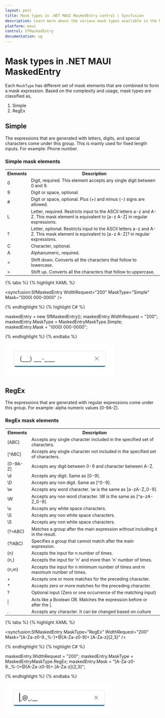```yaml
---
layout: post
title: Mask types in .NET MAUI MaskedEntry control | Syncfusion
description: Learn more about the various mask types available in the MaskedEntry (SfMaskedEntry) control, including Simple and RegEx, and how to use them effectively.
platform: maui
control: SfMaskedEntry
documentation: ug
---
```


# Mask types in .NET MAUI MaskedEntry

Each `MaskType` has different set of mask elements that are combined to form a mask expression. Based on the complexity and usage, mask types are classified as,

1. Simple
2. RegEx

## Simple

The expressions that are generated with letters, digits, and special characters come under this group. This is mainly used for fixed length inputs. For example: Phone number.

### Simple mask elements

<table>
<tr>
<th>
Elements</th><th>
Description</th></tr>
<tr>
<td>
0</td><td>
Digit, required. This element accepts any single digit between 0 and 9.</td></tr>
<tr>
<td>
9</td><td>
Digit or space, optional.</td></tr>
<tr>
<td>
#</td><td>
Digit or space, optional. Plus (+) and minus (-) signs are allowed.</td></tr>
<tr>
<td>
L</td><td>
Letter, required. Restricts input to the ASCII letters a-z and A-Z. This mask element is equivalent to [a-z A-Z] in regular expressions.</td></tr>
<tr>
<td>
?</td><td>
Letter, optional. Restricts input to the ASCII letters a-z and A-Z. This mask element is equivalent to [a-z A-Z]? in regular expressions.</td></tr>
<tr>
<td>
C</td><td>
Character, optional. </td></tr>
<tr>
<td>
A</td><td>
Alphanumeric, required.</td></tr>
<tr>
<td>
<</td><td>
Shift down. Converts all the characters that follow to lowercase.</td></tr>
<tr>
<td> > </td><td>
Shift up. Converts all the characters that follow to uppercase.</td></tr>
</table>

{% tabs %}
{% highlight XAML %}

<syncfusion:SfMaskedEntry WidthRequest="200"
                          MaskType="Simple"
                          Mask="(000) 000-0000" />

{% endhighlight %}
{% highlight C# %}

maskedEntry = new SfMaskedEntry();
maskedEntry.WidthRequest = "200";
maskedEntry.MaskType = MaskedEntryMaskType.Simple;
maskedEntry.Mask = "(000) 000-0000";   

{% endhighlight %}
{% endtabs %}

![Mask type simple in MAUI MaskedEntry](MaskedEntry_Images/maui_mask_type_simple.gif)

## RegEx

The expressions that are generated with regular expressions come under this group. For example: alpha numeric values [0-9A-Z].

### RegEx mask elements

<table>
<tr>
<th>
Elements</th><th>
Description</th></tr>
<tr>
<td>
[ABC]</td><td>
Accepts any single character included in the specified set of characters.</td></tr>
<tr>
<td>
[^ABC]</td><td>
Accepts any single character not included in the specified set of characters.</td></tr> 
<tr>
<td>
[0-9A-Z]</td><td>
Accepts any digit between 0-9 and character between A-Z.</td></tr>
<tr>
<td>
\d</td><td>
Accepts any digit. Same as [0-9].</td></tr>
<tr>
<td>
\D</td><td>
Accepts any non digit. Same as [^0-9].</td></tr>
<tr>
<td>
\w</td><td>
Accepts any  word character. \w is the same as [a-zA-Z_0-9].</td></tr>
<tr>
<td>
\W</td><td>
Accepts any  non word character. \W is the same as [^a-zA-Z_0-9].</td></tr>
<tr>
<td>
\s</td><td>
Accepts any  white space characters.</td></tr>
<tr>
<td>
\S</td><td>
Accepts any non white space characters.</td></tr>
<tr>
<td>
\S</td><td>
Accepts any non white space characters.</td></tr>
<tr>
<td>
(?=ABC)</td><td>
Matches a group after the main expression without including it in the result.</td></tr>
<tr>
<td>
(?!ABC)</td><td>
Specifies a group that cannot match after the main expression.</td></tr>
<tr>
<td>
{n}</td><td>
Accepts the input for n number of times.</td></tr>
<tr>
<td>
{n,}</td><td>
Accepts the input for 'n' and more than 'n' number of times. </td></tr>
<tr>
<td>
{n,m}</td><td>
Accepts the input for n minimum number of times and m maximum number of times.</td></tr>
<tr>
<td>
+</td><td>
Accepts one or more matches for the preceding character.</td></tr>
<tr>
<td>
*</td><td>
Accepts zero or more matches for the preceding character.</td></tr>
<tr>
<td>
?</td><td>
Optional input (Zero or one occurrence  of the matching input)</td></tr>
<tr>
<td>
|</td><td>
Acts like a Boolean OR. Matches the expression before or after the |.</td></tr>
<tr>
<td>
.</td><td>
Accepts any character. It can be changed based on culture</td></tr>
</table>

{% tabs %}
{% highlight XAML %}

<syncfusion:SfMaskedEntry MaskType="RegEx"
                          WidthRequest="200"
                          Mask="[A-Za-z0-9._%-]+@[A-Za-z0-9]+\.[A-Za-z]{2,3}" />

{% endhighlight %}
{% highlight C# %}

maskedEntry.WidthRequest = "200";
maskedEntry.MaskType = MaskedEntryMaskType.RegEx;
maskedEntry.Mask = "[A-Za-z0-9._%-]+@[A-Za-z0-9]+\.[A-Za-z]{2,3}";  

{% endhighlight %}
{% endtabs %}

![Mask type RegEx in MAUI MaskedEntry](MaskedEntry_Images/maui_mask_type_regex.gif)